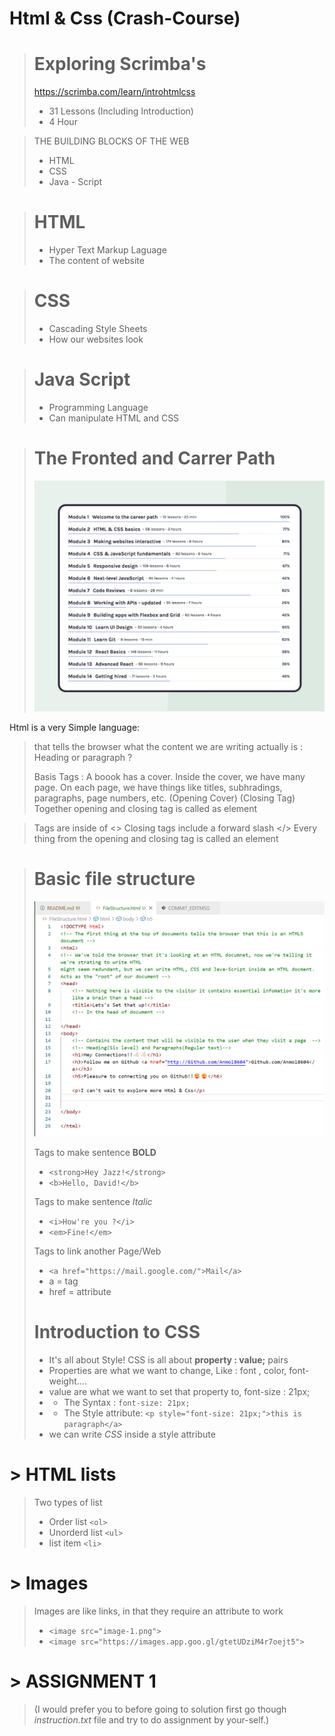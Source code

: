 # Html & Css (Crash-Course)

> # Exploring Scrimba's 
> https://scrimba.com/learn/introhtmlcss
> - 31 Lessons (Including Introduction) 
> - 4 Hour 

> THE BUILDING BLOCKS OF THE WEB
>-  HTML
>- CSS
>- Java - Script

> # HTML
>- Hyper Text Markup Laguage
>- The content of website

> # CSS
>- Cascading Style Sheets
>- How our websites look

> # Java Script
>- Programming Language
>- Can manipulate HTML and CSS

> # The Fronted and Carrer Path
> ![Alt text](image.png)

>
>  
Html is a very Simple language:
>that tells the browser what the content we are writing actually is : Heading or paragraph ?
>
> Basis Tags :
> <Think of a Book>
> A boook has a cover. Inside the cover, we have many page. On each page, we have things like titles, subhradings, paragraphs, page  numbers, etc.
> <cover>(Opening Cover)
> </cover> (Closing Tag)
> Together opening and closing tag is called as element
> <cover>
><pages></pages>
><pages></pages>
></cover>

> Tags are inside of <>
> Closing tags include a forward slash </>
> Every thing from the opening and closing tag is called an element

>  # Basic file structure
> ![Alt text](image-1.png)
>
> Tags to make sentence **BOLD**
>- ``<strong>Hey Jazz!</strong>``
>- ``<b>Hello, David!</b>``
>
> Tags to make sentence *Italic*
>- ``<i>How're you ?</i>``
>- ``<em>Fine!</em>``
>
> Tags to link another Page/Web
>- ``<a href="https://mail.google.com/">Mail</a>``
>- a = tag
>- href = attribute
>
>
> # Introduction to CSS
>- It's all about Style!
> CSS is all about **property : value;** pairs
>- Properties are what we want to change, Like : font , color, font-weight....
>- value are what we want to set that property to, font-size : 21px;
>- - The Syntax : ``font-size: 21px;``
>- - The Style attribute: ``<p style="font-size: 21px;">this is paragraph</a>``
>- we can write *CSS* inside a style attribute

# > HTML lists
> Two types of list
>- Order list ``<ol>``
>- Unorderd list ``<ul>``
>- list item ``<li>``

# > Images
> Images are like links, in that they require an attribute to work
>- ``<image src="image-1.png">``
>- ``<image src="https://images.app.goo.gl/gtetUDziM4r7oejt5">``


# > ASSIGNMENT 1
> (I would prefer you to before going to solution first go though *instruction.txt* file and try to do assignment by your-self.)


